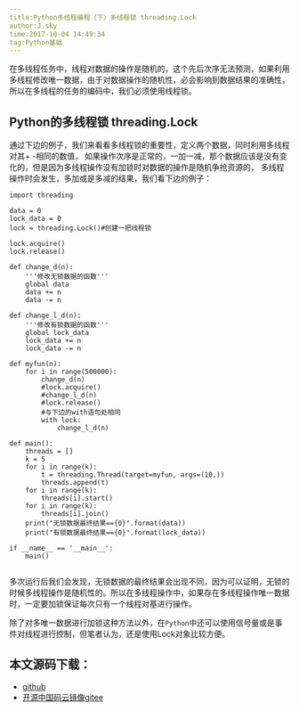 ```yaml
---
title:Python多线程编程（下）多线程锁 threading.Lock
author:J.sky
time:2017-10-04 14:49:34
tag:Python基础
---
```


在多线程任务中，线程对数据的操作是随机的，这个先后次序无法预测，如果利用多线程修改唯一数据，由于对数据操作的随机性，必会影响到数据结果的准确性，所以在多线程的任务的编码中，我们必须使用线程锁。

## Python的多线程锁 threading.Lock

通过下边的例子，我们来看看多线程锁的重要性，定义两个数据，同时利用多线程对其+ -相同的数值，
如果操作次序是正常的，一加一减，那个数据应该是没有变化的，但是因为多线程操作没有加锁时对数据的操作是随机争抢资源的，
多线程操作时会发生，多加或是多减的结果，我们看下边的例子：

<pre><code class="python">import threading

data = 0
lock_data = 0
lock = threading.Lock()#创建一把线程锁

lock.acquire()
lock.release()

def change_d(n):
    '''修改无锁数据的函数'''
    global data
    data += n
    data -= n

def change_l_d(n):
    '''修改有锁数据的函数'''
    global lock_data
    lock_data += n
    lock_data -= n

def myfun(n):
    for i in range(500000):
        change_d(n)
        #lock.acquire()
        #change_l_d(n)
        #lock.release()
        #与下边的with语句处相同
        with lock:
            change_l_d(n)

def main():
    threads = []
    k = 5
    for i in range(k):
        t = threading.Thread(target=myfun, args=(10,))
        threads.append(t)
    for i in range(k):
        threads[i].start()
    for i in range(k):
        threads[i].join()
    print("无锁数据最终结果=={0}".format(data))
    print("有锁数据最终结果=={0}".format(lock_data))

if __name__ == '__main__':
    main()

</code></pre>

多次运行后我们会发现，无锁数据的最终结果会出现不同，因为可以证明，无锁的时候多线程操作是随机性的。所以在多线程操作中，如果存在多线程操作唯一数据时，一定要加锁保证每次只有一个线程对基进行操作。

除了对多唯一数据进行加锁这种方法以外，在`Python`中还可以使用信号量或是事件对线程进行控制，但笔者认为，还是使用Lock对象比较方便。


## 本文源码下载：

+ [github](https://github.com/bosichong/17python.com/tree/master/thread)
+ [开源中国码云镜像gitee](https://gitee.com/J_Sky/17python.com/tree/master/thread)